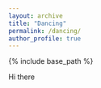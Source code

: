 ```yaml
---
layout: archive
title: "Dancing"
permalink: /dancing/
author_profile: true
---
```


{% include base_path %}

Hi there